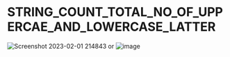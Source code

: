 # STRING_COUNT_TOTAL_NO_OF_UPPERCAE_AND_LOWERCASE_LATTER
![Screenshot 2023-02-01 214843](https://user-images.githubusercontent.com/115396834/216101533-c8f324c4-c2c4-4b37-9b1d-3856a1a1b884.png)
or
![image](https://user-images.githubusercontent.com/115396834/216101921-12541151-1bdf-4a79-98c5-a068fd478fe5.png)
